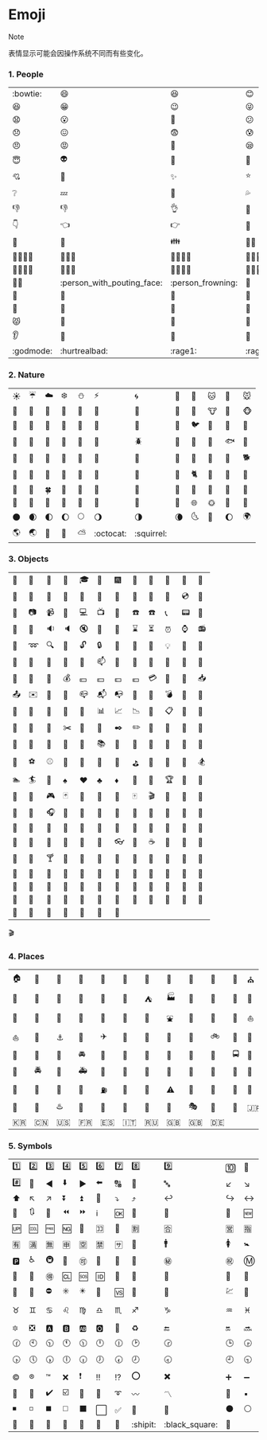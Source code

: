 # Emoji

> [!NOTE]
> 表情显示可能会因操作系统不同而有些变化。

### 1. People

|   |   |   |   |   |   |   |   |   |   |   |   |
| --- | --- | --- | --- | --- | --- | --- | --- | --- | --- | --- | --- |
| :bowtie: | :smile: | :laughing: | :blush: | :smiley: | :relaxed: | :smirk: | :heart_eyes: | :kissing_heart: | :kissing_closed_eyes: | :flushed: | :relieved: |
| :satisfied: | :grin: | :wink: | :stuck_out_tongue_winking_eye: | :stuck_out_tongue_closed_eyes: | :grinning: | :kissing: | :kissing_smiling_eyes: | :stuck_out_tongue: | :sleeping: | :worried: | :frowning: |
| :anguished: | :open_mouth: | :grimacing: | :confused: | :hushed: | :expressionless: | :unamused: | :sweat_smile: | :sweat: | :disappointed_relieved: | :weary: | :pensive: |
| :disappointed: | :confounded: | :fearful: | :cold_sweat: | :persevere: | :cry: | :sob: | :joy: | :astonished: | :scream: | :neckbeard: | :tired_face: |
| :angry: | :rage: | :triumph: | :sleepy: | :yum: | :mask: | :sunglasses: | :dizzy_face: | :imp: | :smiling_imp: | :neutral_face: | :no_mouth: |
| :innocent: | :alien: | :yellow_heart: | :blue_heart: | :purple_heart: | :heart: | :green_heart: | :broken_heart: | :heartbeat: | :heartpulse: | :two_hearts: | :revolving_hearts: |
| :cupid: | :sparkling_heart: | :sparkles: | :star: | :star2: | :dizzy: | :boom: | :collision: | :anger: | :exclamation: | :question: | :grey_exclamation: |
| :grey_question: | :zzz: | :dash: | :sweat_drops: | :notes: | :musical_note: | :fire: | :hankey: | :poop: | :shit: | :+1: | :thumbsup: |
| :-1: | :thumbsdown: | :ok_hand: | :punch: | :facepunch: | :fist: | :v: | :wave: | :hand: | :raised_hand: | :open_hands: | :point_up: |
| :point_down: | :point_left: | :point_right: | :raised_hands: | :pray: | :point_up_2: | :clap: | :muscle: | :metal: | :fu: | :walking: | :runner: |
| :running: | :couple: | :family: | :family_man_boy: | :family_man_boy_boy: | :family_man_girl: | :family_man_girl_boy: ‍| :family_man_girl_girl: ‍‍| :family_man_man_boy: | :family_man_man_boy_boy: | :family_man_man_girl: | :family_man_man_girl_boy: |
| :family_man_man_girl_girl: ‍| :family_man_woman_boy: | :family_man_woman_boy_boy: | :family_man_woman_girl: ‍| :family_man_woman_girl_boy: ‍| :family_man_woman_girl_girl: ‍‍| :family_woman_boy: | :family_woman_boy_boy: | :family_woman_girl: ‍| :family_woman_girl_boy: ‍| :family_woman_girl_girl: ‍‍| :family_woman_woman_boy: |
| :family_woman_woman_boy_boy: | :family_woman_woman_girl: ‍| :family_woman_woman_girl_boy: ‍| :family_woman_woman_girl_girl: | :two_men_holding_hands: | :two_women_holding_hands: | :dancer: | :dancers: | :ok_woman: | :no_good: | :information_desk_person: | :raising_hand: |
| :bride_with_veil: | :person_with_pouting_face: | :person_frowning: | :bow: | :couplekiss_man_man: | :couplekiss_man_woman: | :couplekiss_woman_woman: | :couple_with_heart: | :couple_with_heart_man_man: | :couple_with_heart_woman_man: | :couple_with_heart_woman_woman: | :massage: |
| :haircut: | :nail_care: | :boy: | :girl: | :woman: | :man: | :baby: | :older_woman: | :older_man: | :person_with_blond_hair: | :man_with_gua_pi_mao: | :man_with_turban: |
| :construction_worker: | :cop: | :angel: | :princess: | :smiley_cat: | :smile_cat: | :heart_eyes_cat: | :kissing_cat: | :smirk_cat: | :scream_cat: | :crying_cat_face: | :joy_cat: |
| :pouting_cat: | :japanese_ogre: | :japanese_goblin: | :see_no_evil: | :hear_no_evil: | :speak_no_evil: | :guardsman: | :skull: | :feet: | :lips: | :kiss: | :droplet: |
| :ear: | :eyes: | :nose: | :tongue: | :love_letter: | :bust_in_silhouette: | :busts_in_silhouette: | :speech_balloon: | :thought_balloon: | :feelsgood: | :finnadie: | :goberserk: |
| :godmode: | :hurtrealbad: | :rage1: | :rage2: | :rage3: | :rage4: | :suspect: | :trollface: |

### 2. Nature

|   |   |   |   |   |   |   |   |   |   |   |   |
| --- | --- | --- | --- | --- | --- | --- | --- | --- | --- | --- | --- |
| :sunny: | :umbrella: | :cloud: | :snowflake: | :snowman: | :zap: | :cyclone: | :foggy: | :ocean: | :cat: | :dog: | :mouse: |
| :hamster: | :rabbit: | :wolf: | :frog: | :tiger: | :koala: | :bear: | :pig: | :pig_nose: | :cow: | :boar: | :monkey_face: |
| :monkey: | :horse: | :racehorse: | :camel: | :sheep: | :elephant: | :panda_face: | :snake: | :bird: | :baby_chick: | :hatched_chick: | :hatching_chick: |
| :chicken: | :penguin: | :turtle: | :bug: | :honeybee: | :ant: | :beetle: | :snail: | :octopus: | :tropical_fish: | :fish: | :whale: |
| :whale2: | :dolphin: | :cow2: | :ram: | :rat: | :water_buffalo: | :tiger2: | :rabbit2: | :dragon: | :goat: | :rooster: | :dog2: |
| :pig2: | :mouse2: | :ox: | :dragon_face: | :blowfish: | :crocodile: | :dromedary_camel: | :leopard: | :cat2: | :poodle: | :paw_prints: | :bouquet: |
| :cherry_blossom: | :tulip: | :four_leaf_clover: | :rose: | :sunflower: | :hibiscus: | :maple_leaf: | :leaves: | :fallen_leaf: | :herb: | :mushroom: | :cactus: |
| :palm_tree: | :evergreen_tree: | :deciduous_tree: | :chestnut: | :seedling: | :blossom: | :ear_of_rice: | :shell: | :globe_with_meridians: | :sun_with_face: | :full_moon_with_face: | :new_moon_with_face: |
| :new_moon: | :waxing_crescent_moon: | :first_quarter_moon: | :waxing_gibbous_moon: | :full_moon: | :waning_gibbous_moon: | :last_quarter_moon: | :waning_crescent_moon: | :last_quarter_moon_with_face: | :first_quarter_moon_with_face: | :moon: | :earth_africa: |
| :earth_americas: | :earth_asia: | :volcano: | :milky_way: | :partly_sunny: | :octocat: | :squirrel: |

### 3. Objects

|   |   |   |   |   |   |   |   |   |   |   |   |
| --- | --- | --- | --- | --- | --- | --- | --- | --- | --- | --- | --- |
| :bamboo: | :gift_heart: | :dolls: | :school_satchel: | :mortar_board: | :flags: | :fireworks: | :sparkler: | :wind_chime: | :rice_scene: | :jack_o_lantern: | :ghost: |
| :santa: | :christmas_tree: | :gift: | :bell: | :no_bell: | :tanabata_tree: | :tada: | :confetti_ball: | :balloon: | :crystal_ball: | :cd: | :dvd: |
| :floppy_disk: | :camera: | :video_camera: | :movie_camera: | :computer: | :tv: | :iphone: | :phone: | :telephone: | :telephone_receiver: | :pager: | :fax: |
| :minidisc: | :vhs: | :sound: | :speaker: | :mute: | :loudspeaker: | :mega: | :hourglass: | :hourglass_flowing_sand: | :alarm_clock: | :watch: | :radio: |
| :satellite: | :loop: | :mag: | :mag_right: | :unlock: | :lock: | :lock_with_ink_pen: | :closed_lock_with_key: | :key: | :bulb: | :flashlight: | :high_brightness: |
| :low_brightness: | :electric_plug: | :battery: | :calling: | :email: | :mailbox: | :postbox: | :bath: | :bathtub: | :shower: | :toilet: | :wrench: |
| :nut_and_bolt: | :hammer: | :seat: | :moneybag: | :yen: | :dollar: | :pound: | :euro: | :credit_card: | :money_with_wings: | :e-mail: | :inbox_tray: |
| :outbox_tray: | :envelope: | :incoming_envelope: | :postal_horn: | :mailbox_closed: | :mailbox_with_mail: | :mailbox_with_no_mail: | :door: | :smoking: | :bomb: | :gun: | :hocho: |
| :pill: | :syringe: | :page_facing_up: | :page_with_curl: | :bookmark_tabs: | :bar_chart: | :chart_with_upwards_trend: | :chart_with_downwards_trend: | :scroll: | :clipboard: | :calendar: | :date: |
| :card_index: | :file_folder: | :open_file_folder: | :scissors: | :pushpin: | :paperclip: | :black_nib: | :pencil2: | :straight_ruler: | :triangular_ruler: | :closed_book: | :green_book: |
| :blue_book: | :orange_book: | :notebook: | :notebook_with_decorative_cover: | :ledger: | :books: | :bookmark: | :name_badge: | :microscope: | :telescope: | :newspaper: | :football: |
| :basketball: | :soccer: | :baseball: | :tennis: | :8ball: | :rugby_football: | :bowling: | :golf: | :mountain_bicyclist: | :bicyclist: | :horse_racing: | :snowboarder: |
| :swimmer: | :surfer: | :ski: | :spades: | :hearts: | :clubs: | :diamonds: | :gem: | :ring: | :trophy: | :musical_score: | :musical_keyboard: |
| :violin: | :space_invader: | :video_game: | :black_joker: | :flower_playing_cards: | :game_die: | :dart: | :mahjong: | :clapper: | :memo: | :pencil: | :book: |
| :art: | :microphone: | :headphones: | :trumpet: | :saxophone: | :guitar: | :shoe: | :sandal: | :high_heel: | :lipstick: | :boot: | :shirt: |
| :tshirt: | :necktie: | :womans_clothes: | :dress: | :running_shirt_with_sash: | :jeans: | :kimono: | :bikini: | :ribbon: | :tophat: | :crown: | :womans_hat: |
| :mans_shoe: | :closed_umbrella: | :briefcase: | :handbag: | :pouch: | :purse: | :eyeglasses: | :fishing_pole_and_fish: | :coffee: | :tea: | :sake: | :baby_bottle: |
| :beer: | :beers: | :cocktail: | :tropical_drink: | :wine_glass: | :fork_and_knife: | :pizza: | :hamburger: | :fries: | :poultry_leg: | :meat_on_bone: | :spaghetti: |
| :curry: | :fried_shrimp: | :bento: | :sushi: | :fish_cake: | :rice_ball: | :rice_cracker: | :rice: | :ramen: | :stew: | :oden: | :dango: |
| :egg: | :bread: | :doughnut: | :custard: | :icecream: | :ice_cream: | :shaved_ice: | :birthday: | :cake: | :cookie: | :chocolate_bar: | :candy: |
| :lollipop: | :honey_pot: | :apple: | :green_apple: | :tangerine: | :lemon: | :cherries: | :grapes: | :watermelon: | :strawberry: | :peach: | :melon: |
| :banana: | :pear: | :pineapple: | :sweet_potato: | :eggplant: | :tomato: | :corn: |
:clapper:
### 4. Places

|   |   |   |   |   |   |   |   |   |   |   |   |
| --- | --- | --- | --- | --- | --- | --- | --- | --- | --- | --- | --- |
| :house: | :house_with_garden: | :school: | :office: | :post_office: | :hospital: | :bank: | :convenience_store: | :love_hotel: | :hotel: | :wedding: | :church: |
| :department_store: | :european_post_office: | :city_sunrise: | :city_sunset: | :japanese_castle: | :european_castle: | :tent: | :factory: | :tokyo_tower: | :japan: | :mount_fuji: | :sunrise_over_mountains: |
| :sunrise: | :stars: | :statue_of_liberty: | :bridge_at_night: | :carousel_horse: | :rainbow: | :ferris_wheel: | :fountain: | :roller_coaster: | :ship: | :speedboat: | :boat: |
| :sailboat: | :rowboat: | :anchor: | :rocket: | :airplane: | :helicopter: | :steam_locomotive: | :tram: | :mountain_railway: | :bike: | :aerial_tramway: | :suspension_railway: |
| :mountain_cableway: | :tractor: | :blue_car: | :oncoming_automobile: | :car: | :red_car: | :taxi: | :oncoming_taxi: | :articulated_lorry: | :bus: | :oncoming_bus: | :rotating_light: |
| :police_car: | :oncoming_police_car: | :fire_engine: | :ambulance: | :minibus: | :truck: | :train: | :station: | :train2: | :bullettrain_front: | :bullettrain_side: | :light_rail: |
| :monorail: | :railway_car: | :trolleybus: | :ticket: | :fuelpump: | :vertical_traffic_light: | :traffic_light: | :warning: | :construction: | :beginner: | :atm: | :slot_machine: |
| :busstop: | :barber: | :hotsprings: | :checkered_flag: | :crossed_flags: | :izakaya_lantern: | :moyai: | :circus_tent: | :performing_arts: | :round_pushpin: | :triangular_flag_on_post: | :jp: |
| :kr: | :cn: | :us: | :fr: | :es: | :it: | :ru: | :gb: | :uk: | :de: |
### 5. Symbols

|   |   |   |   |   |   |   |   |   |   |   |   |
| --- | --- | --- | --- | --- | --- | --- | --- | --- | --- | --- | --- |
| :one: | :two: | :three: | :four: | :five: | :six: | :seven: | :eight: | :nine: | :keycap_ten: | :1234: | :zero: |
| :hash: | :symbols: | :arrow_backward: | :arrow_down: | :arrow_forward: | :arrow_left: | :capital_abcd: | :abcd: | :abc: | :arrow_lower_left: | :arrow_lower_right: | :arrow_right: |
| :arrow_up: | :arrow_upper_left: | :arrow_upper_right: | :arrow_double_down: | :arrow_double_up: | :arrow_down_small: | :arrow_heading_down: | :arrow_heading_up: | :leftwards_arrow_with_hook: | :arrow_right_hook: | :left_right_arrow: | :arrow_up_down: |
| :arrow_up_small: | :arrows_clockwise: | :arrows_counterclockwise: | :rewind: | :fast_forward: | :information_source: | :ok: | :twisted_rightwards_arrows: | :repeat: | :repeat_one: | :new: | :top: |
| :up: | :cool: | :free: | :ng: | :cinema: | :koko: | :signal_strength: | :u5272: | :u5408: | :u55b6: | :u6307: | :u6708: |
| :u6709: | :u6e80: | :u7121: | :u7533: | :u7a7a: | :u7981: | :sa: | :restroom: | :mens: | :womens: | :baby_symbol: | :no_smoking: |
| :parking: | :wheelchair: | :metro: | :baggage_claim: | :accept: | :wc: | :potable_water: | :put_litter_in_its_place: | :secret: | :congratulations: | :m: | :passport_control: |
| :left_luggage: | :customs: | :ideograph_advantage: | :cl: | :sos: | :id: | :no_entry_sign: | :underage: | :no_mobile_phones: | :do_not_litter: | :non-potable_water: | :no_bicycles: |
| :no_pedestrians: | :children_crossing: | :no_entry: | :eight_spoked_asterisk: | :eight_pointed_black_star: | :heart_decoration: | :vs: | :vibration_mode: | :mobile_phone_off: | :chart: | :currency_exchange: | :aries: |
| :taurus: | :gemini: | :cancer: | :leo: | :virgo: | :libra: | :scorpius: | :sagittarius: | :capricorn: | :aquarius: | :pisces: | :ophiuchus: |
| :six_pointed_star: | :negative_squared_cross_mark: | :a: | :b: | :ab: | :o2: | :diamond_shape_with_a_dot_inside: | :recycle: | :end: | :on: | :soon: | :clock1: |
| :clock130: | :clock10: | :clock1030: | :clock11: | :clock1130: | :clock12: | :clock1230: | :clock2: | :clock230: | :clock3: | :clock330: | :clock4: |
| :clock430: | :clock5: | :clock530: | :clock6: | :clock630: | :clock7: | :clock730: | :clock8: | :clock830: | :clock9: | :clock930: | :heavy_dollar_sign: |
| :copyright: | :registered: | :tm: | :x: | :heavy_exclamation_mark: | :bangbang: | :interrobang: | :o: | :heavy_multiplication_x: | :heavy_plus_sign: | :heavy_minus_sign: | :heavy_division_sign: |
| :white_flower: | :100: | :heavy_check_mark: | :ballot_box_with_check: | :radio_button: | :link: | :curly_loop: | :wavy_dash: | :part_alternation_mark: | :trident: | :black_small_square: | :white_small_square: |
| :black_medium_small_square: | :white_medium_small_square: | :black_medium_square: | :white_medium_square: | :black_large_square: | :white_large_square: | :white_check_mark: | :black_square_button: | :white_square_button: | :black_circle: | :white_circle: | :red_circle: |
| :large_blue_circle: | :large_blue_diamond: | :large_orange_diamond: | :small_blue_diamond: | :small_orange_diamond: | :small_red_triangle: | :small_red_triangle_down: | :shipit: |:black_square:|:couplekiss:|||



